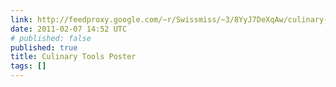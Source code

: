 ```yaml
---
link: http://feedproxy.google.com/~r/Swissmiss/~3/8YyJ7DeXqAw/culinary-tools-poster.html
date: 2011-02-07 14:52 UTC
# published: false
published: true
title: Culinary Tools Poster
tags: []
---
```



